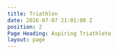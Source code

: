 ```yaml
---
title: Triathlon
date: 2016-07-07 21:01:00 Z
position: 2
Page Heading: Aspiring Triathlete
layout: page
---
```


